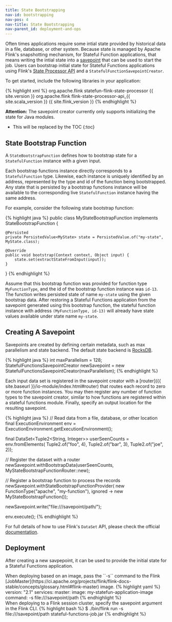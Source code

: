 ```yaml
---
title: State Bootstrapping
nav-id: bootstrapping
nav-pos: 4
nav-title: State Bootstrapping
nav-parent_id: deployment-and-ops
---
```

<!--
Licensed to the Apache Software Foundation (ASF) under one
or more contributor license agreements.  See the NOTICE file
distributed with this work for additional information
regarding copyright ownership.  The ASF licenses this file
to you under the Apache License, Version 2.0 (the
"License"); you may not use this file except in compliance
with the License.  You may obtain a copy of the License at

  http://www.apache.org/licenses/LICENSE-2.0

Unless required by applicable law or agreed to in writing,
software distributed under the License is distributed on an
"AS IS" BASIS, WITHOUT WARRANTIES OR CONDITIONS OF ANY
KIND, either express or implied.  See the License for the
specific language governing permissions and limitations
under the License.
-->

Often times applications require some intial state provided by historical data in a file, database, or other system.
Because state is managed by Apache Flink's snapshotting mechanism, for Stateful Function applications, that means
writing the intial state into a [savepoint](https://ci.apache.org/projects/flink/flink-docs-stable/ops/state/savepoints.html) that can be used to start the job.
Users can bootstrap initial state for Stateful Functions applications using Flink's [State Processor API](https://ci.apache.org/projects/flink/flink-docs-release-1.10/dev/libs/state_processor_api.html) and a ``StatefulFunctionSavepointCreator``.

To get started, include the following libraries in your application:

{% highlight xml %}
<dependency>
  <groupId>org.apache.flink</groupId>
  <artifactId>statefun-flink-state-processor</artifactId>
  <version>{{ site.version }}</version>
</dependency>
<dependency>
  <groupId>org.apache.flink</groupId>
  <artifactId>flink-state-processor-api_{{ site.scala_version }}</artifactId>
  <version>{{ site.flink_version }}</version>
</dependency>
{% endhighlight %}

<div class="alert alert-info">
  <strong>Attention:</strong> The savepoint creator currently only supports initializing the state for Java modules.
</div>

* This will be replaced by the TOC
{:toc}

## State Bootstrap Function

A ``StateBootstrapFunction`` defines how to bootstrap state for a ``StatefulFunction`` instance with a given input.

Each bootstrap functions instance directly corresponds to a ``StatefulFunction`` type.
Likewise, each instance is uniquely identified by an address, represented by the type and id of the function being bootstrapped.
Any state that is persisted by a bootstrap functions instance will be available to the corresponding live ``StatefulFunction`` instance having the same address.

For example, consider the following state bootstrap function:

{% highlight java %}
public class MyStateBootstrapFunction implements StateBootstrapFunction {

	@Persisted
	private PersistedValue<MyState> state = PersistedValue.of("my-state", MyState.class);

	@Override
	public void bootstrap(Context context, Object input) {
		state.set(extractStateFromInput(input));
	}
 }
{% endhighlight %}

Assume that this bootstrap function was provided for function type ``MyFunctionType``, and the id of the bootstrap function instance was ``id-13``. 
The function writes persisted state of name ``my-state`` using the given bootstrap data. 
After restoring a Stateful Functions application from the savepoint generated using this bootstrap function, the stateful function instance with address ``(MyFunctionType, id-13)`` will already have state values available under state name `my-state`.

## Creating A Savepoint

Savepoints are created by defining certain metadata, such as max parallelism and state backend.
The default state backend is [RocksDB](https://ci.apache.org/projects/flink/flink-docs-stable/ops/state/state_backends.html#the-rocksdbstatebackend).

{% highlight java %}
int maxParallelism = 128;
StatefulFunctionsSavepointCreator newSavepoint = new StatefulFunctionsSavepointCreator(maxParallelism);
{% endhighlight %}

Each input data set is registered in the savepoint creator with a [router]({{ site.baseurl }}/io-module/index.html#router) that routes each record to zero or more function instances.
You may then register any number of function types to the savepoint creator, similar to how functions are registered within a stateful functions module.
Finally, specify an output location for the resulting savepoint.

{% highlight java %}
// Read data from a file, database, or other location
final ExecutionEnvironment env = ExecutionEnvironment.getExecutionEnvironment();

final DataSet<Tuple2<String, Integer>> userSeenCounts = env.fromElements(
	Tuple2.of("foo", 4), Tuple2.of("bar", 3), Tuple2.of("joe", 2));

// Register the dataset with a router
newSavepoint.withBootstrapData(userSeenCounts, MyStateBootstrapFunctionRouter::new);

// Register a bootstrap function to process the records
newSavepoint.withStateBootstrapFunctionProvider(
		new FunctionType("apache", "my-function"),
		ignored -> new MyStateBootstrapFunction());

newSavepoint.write("file:///savepoint/path/");

env.execute();
{% endhighlight %}

For full details of how to use Flink's ``DataSet`` API, please check the official [documentation](https://ci.apache.org/projects/flink/flink-docs-stable/dev/batch/).

## Deployment

After creating a new savpepoint, it can be used to provide the initial state for a Stateful Functions application.

<div class="codetabs" markdown="1">
<div data-lang="Image Deployment" markdown="1">
When deploying based on an image, pass the ``-s`` command to the Flink [JobMaster](https://ci.apache.org/projects/flink/flink-docs-stable/concepts/glossary.html#flink-master) image.
{% highlight yaml %}
version: "2.1"
services:
  master:
    image: my-statefun-application-image
    command: -s file:///savepoint/path
{% endhighlight %}
</div>
<div data-lang="Session Cluster" markdown="1">
When deploying to a Flink session cluster, specify the savepoint argument in the Flink CLI.
{% highlight bash %}
$ ./bin/flink run -s file:///savepoint/path stateful-functions-job.jar
{% endhighlight %}
</div>
</div>